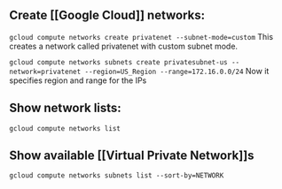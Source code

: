 ## Create [[Google Cloud]] networks:
`gcloud compute networks create privatenet --subnet-mode=custom`
This creates a network called privatenet with custom subnet mode.

`gcloud compute networks subnets create privatesubnet-us --network=privatenet --region=US_Region --range=172.16.0.0/24`
Now it specifies region and range for the IPs

## Show network lists:
`gcloud compute networks list`

## Show available [[Virtual Private Network]]s
`gcloud compute networks subnets list --sort-by=NETWORK`






